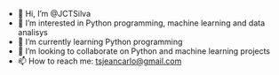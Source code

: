 - 👋 Hi, I’m @JCTSilva
- 👀 I’m interested in Python programming, machine learning and data analisys
- 🌱 I’m currently learning Python programming
- 💞️ I’m looking to collaborate on Python and machine learning projects
- 📫 How to reach me: tsjeancarlo@gmail.com 

<!---
JCTSilva/JCTSilva is a ✨ special ✨ repository because its `README.md` (this file) appears on your GitHub profile.
You can click the Preview link to take a look at your changes.
--->
